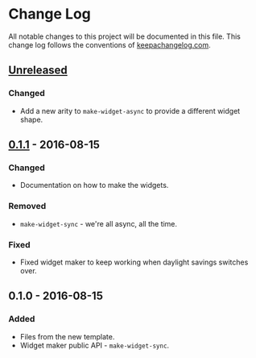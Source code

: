 # Change Log
All notable changes to this project will be documented in this file. This change log follows the conventions of [keepachangelog.com](http://keepachangelog.com/).

## [Unreleased]
### Changed
- Add a new arity to `make-widget-async` to provide a different widget shape.

## [0.1.1] - 2016-08-15
### Changed
- Documentation on how to make the widgets.

### Removed
- `make-widget-sync` - we're all async, all the time.

### Fixed
- Fixed widget maker to keep working when daylight savings switches over.

## 0.1.0 - 2016-08-15
### Added
- Files from the new template.
- Widget maker public API - `make-widget-sync`.

[Unreleased]: https://github.com/your-name/opensky/compare/0.1.1...HEAD
[0.1.1]: https://github.com/your-name/opensky/compare/0.1.0...0.1.1
